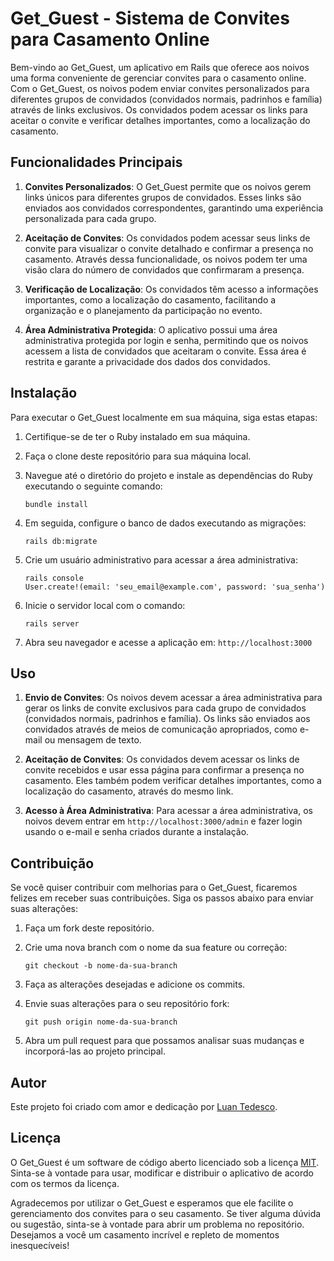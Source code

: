 # Get_Guest - Sistema de Convites para Casamento Online

Bem-vindo ao Get_Guest, um aplicativo em Rails que oferece aos noivos uma forma conveniente de gerenciar convites para o casamento online. Com o Get_Guest, os noivos podem enviar convites personalizados para diferentes grupos de convidados (convidados normais, padrinhos e família) através de links exclusivos. Os convidados podem acessar os links para aceitar o convite e verificar detalhes importantes, como a localização do casamento.

## Funcionalidades Principais

1. **Convites Personalizados**: O Get_Guest permite que os noivos gerem links únicos para diferentes grupos de convidados. Esses links são enviados aos convidados correspondentes, garantindo uma experiência personalizada para cada grupo.

2. **Aceitação de Convites**: Os convidados podem acessar seus links de convite para visualizar o convite detalhado e confirmar a presença no casamento. Através dessa funcionalidade, os noivos podem ter uma visão clara do número de convidados que confirmaram a presença.

3. **Verificação de Localização**: Os convidados têm acesso a informações importantes, como a localização do casamento, facilitando a organização e o planejamento da participação no evento.

4. **Área Administrativa Protegida**: O aplicativo possui uma área administrativa protegida por login e senha, permitindo que os noivos acessem a lista de convidados que aceitaram o convite. Essa área é restrita e garante a privacidade dos dados dos convidados.

## Instalação

Para executar o Get_Guest localmente em sua máquina, siga estas etapas:

1. Certifique-se de ter o Ruby instalado em sua máquina.

2. Faça o clone deste repositório para sua máquina local.

3. Navegue até o diretório do projeto e instale as dependências do Ruby executando o seguinte comando:

   ```
   bundle install
   ```

4. Em seguida, configure o banco de dados executando as migrações:

   ```
   rails db:migrate
   ```

5. Crie um usuário administrativo para acessar a área administrativa:

   ```
   rails console
   User.create!(email: 'seu_email@example.com', password: 'sua_senha')
   ```

6. Inicie o servidor local com o comando:

   ```
   rails server
   ```

7. Abra seu navegador e acesse a aplicação em: `http://localhost:3000`

## Uso

1. **Envio de Convites**: Os noivos devem acessar a área administrativa para gerar os links de convite exclusivos para cada grupo de convidados (convidados normais, padrinhos e família). Os links são enviados aos convidados através de meios de comunicação apropriados, como e-mail ou mensagem de texto.

2. **Aceitação de Convites**: Os convidados devem acessar os links de convite recebidos e usar essa página para confirmar a presença no casamento. Eles também podem verificar detalhes importantes, como a localização do casamento, através do mesmo link.

3. **Acesso à Área Administrativa**: Para acessar a área administrativa, os noivos devem entrar em `http://localhost:3000/admin` e fazer login usando o e-mail e senha criados durante a instalação.

## Contribuição

Se você quiser contribuir com melhorias para o Get_Guest, ficaremos felizes em receber suas contribuições. Siga os passos abaixo para enviar suas alterações:

1. Faça um fork deste repositório.

2. Crie uma nova branch com o nome da sua feature ou correção:

   ```
   git checkout -b nome-da-sua-branch
   ```

3. Faça as alterações desejadas e adicione os commits.

4. Envie suas alterações para o seu repositório fork:

   ```
   git push origin nome-da-sua-branch
   ```

5. Abra um pull request para que possamos analisar suas mudanças e incorporá-las ao projeto principal.

## Autor

Este projeto foi criado com amor e dedicação por [Luan Tedesco](https://github.com/LuanTedesco).

## Licença

O Get_Guest é um software de código aberto licenciado sob a licença [MIT](https://opensource.org/licenses/MIT). Sinta-se à vontade para usar, modificar e distribuir o aplicativo de acordo com os termos da licença.

Agradecemos por utilizar o Get_Guest e esperamos que ele facilite o gerenciamento dos convites para o seu casamento. Se tiver alguma dúvida ou sugestão, sinta-se à vontade para abrir um problema no repositório. Desejamos a você um casamento incrível e repleto de momentos inesquecíveis!
